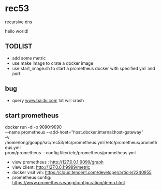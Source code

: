 # rec53
recursive dns

hello world!

## TODLIST
* add some metric
* use make image to crate a docker image
* use start_image.sh to start a prometheus docker with specified yml and port

## bug
* query www.baidu.com txt will crash

## start prometheus
docker run -d -p 9090:9090 \
--name prometheus --add-host="host.docker.internal:host-gateway" \
-v /home/long/goapp/src/rec53/etc/prometheus.yml:/etc/prometheus/prometheus.yml  \
prom/prometheus --config.file=/etc/prometheus/prometheus.yml

* view prometheus : http://127.0.0.1:9090/graph
* view client: http://127.0.0.1:9999/metric
* docker visit vm: https://cloud.tencent.com/developer/article/2240955
* prometheus config: https://www.prometheus.wang/configuration/demo.html